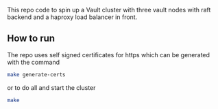This repo code to spin up a Vault cluster with three vault nodes with raft backend and a haproxy load balancer in front.

## How to run
The repo uses self signed certificates for https which can be generated with the command
```bash
make generate-certs
```
or
to do all and start the cluster
```bash
make
```